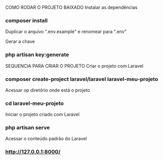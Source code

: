 COMO RODAR O PROJETO BAIXADO
Instalar as dependências
### composer install

Duplicar o arquivo ".env.example" e renomear para ".env"

Gerar a chave
### php artisan key:generate


SEQUENCIA PARA CRIAR O PROJETO
Criar o projeto com Laravel
### composer create-project laravel/laravel laravel-meu-projeto

Acessar op diretório onde está o projeto
### cd laravel-meu-projeto

Iniciar o projeto criado com Laravel
### php artisan serve

Acessar o conteúdo padrão do Laravel
### http://127.0.0.1:8000/